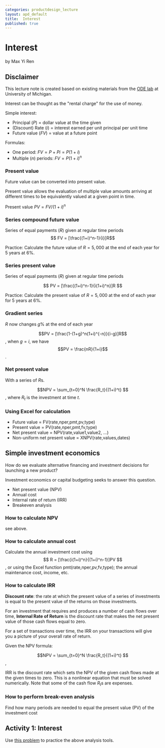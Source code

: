 ```yaml
---
categories: productdesign_lecture
layout: apd_default
title:  Interest
published: true
---
```

<style TYPE="text/css">
code.has-jax {font: inherit; font-size: 100%; background: inherit; border: inherit;}
</style>
<script type="text/x-mathjax-config">
MathJax.Hub.Config({
    tex2jax: {
        inlineMath: [['$','$'], ['\\(','\\)']],
        skipTags: ['script', 'noscript', 'style', 'textarea', 'pre'] // removed 'code' entry
    }
});
MathJax.Hub.Queue(function() {
    var all = MathJax.Hub.getAllJax(), i;
    for(i = 0; i < all.length; i += 1) {
        all[i].SourceElement().parentNode.className += ' has-jax';
    }
});
</script>
<script type="text/javascript" src="http://cdn.mathjax.org/mathjax/latest/MathJax.js?config=TeX-AMS-MML_HTMLorMML"></script>


# Interest
by Max Yi Ren

## Disclaimer
This lecture note is created based on existing materials from the [ODE lab][3] at University of Michigan. 

  
Interest can be thought as the "rental charge" for the use of money.

Simple interest:
    
* Principal ($P$) = dollar value at the time given
* (Discount) Rate ($i$) = interest earned per unit principal per unit time
* Future value ($FV$) =  value at a future point

Formulas:

* One period: $FV = P + Pi = P(1+i)$
* Multiple ($n$) periods: $FV = P(1+i)^n$

### Present value
Future value can be converted into present value. 

Present value allows the evaluation of multiple value amounts
arriving at different times to be equivalently valued at a given
point in time.

Present value $PV = FV/(1+i)^n$

### Series compound future value
Series of equal payments ($R$) given at regular time periods
$$ FV = [\frac{(1+i)^n-1}{i}]R$$

Practice: Calculate the future value of $R = 5,000$ at the end of each year for 5 years at $6\%$.

### Series present value
Series of equal payments ($R$) given at regular time periods

$$ PV = [\frac{(1+i)^n-1}{i(1+i)^n}]R $$

Practice: Calculate the present value of $R = 5,000$ at the end of each year for 5 years at $6\%$.

### Gradient series
$R$ now changes $g\%$ at the end of each year

$$PV = [\frac{1-(1+g)^n(1+i)^{-n}}{i-g}]R$$, when $g=i$, we have $$PV = \frac{nR}{1+i}$$.

### Net present value
With a series of $R$s. 

$$NPV = \sum_{t=0}^N \frac{R_t}{(1+i)^t} $$, 
where $R_t$ is the investment at time $t$.

### Using Excel for calculation

* Future value = FV(rate,nper,pmt,pv,type)
* Present value = PV(rate,nper,pmt,fv,type)
* Net present value = NPV(rate,value1,value2, ...)
* Non-uniform net present value = XNPV(rate,values,dates)

## Simple investment economics
How do we evaluate alternative financing and investment decisions for launching a new product?

Investment economics or capital budgeting seeks to answer
this question.

* Net present value (NPV)
* Annual cost
* Internal rate of return (IRR)
* Breakeven analysis

### How to calculate NPV
see above.

### How to calculate annual cost
Calculate the annual investment cost using 
$$ R = [\frac{i(1+i)^n}{(1+i)^n-1}]PV $$, 
or using the Excel function pmt(rate,nper,pv,fv,type); the annual maintenance cost, income, etc.

### How to calculate IRR
**Discount rate**: the rate at which the present value of a series of
investments is equal to the present value of the returns on
those investments. 

For an investment that requires and produces a number of cash
flows over time, **Internal Rate of Return** is the discount rate
that makes the net present value of those cash flows equal to
zero.

For a set of transactions over time, the IRR on your transactions
will give you a picture of your overall rate of return.

Given the NPV formula:
 
$$NPV = \sum_{t=0}^N \frac{R_t}{(1+i)^t} $$, 

IRR is the discount rate which sets the NPV of the given cash 
flows made at the given times to zero. This is a nonlinear equation that must be 
solved numerically. Note that some of the cash flow $R_t$s are expenses.

### How to perform break-even analysis
Find how many periods are needed to equal the present value (PV) of
the investment cost

## Activity 1: Interest
Use [this problem][1] to practice the above analysis tools.



[1]: https://docs.google.com/spreadsheets/d/1sCL38r9I73seXU7IXAj6VPdroeFTddfsGBVgFXyvBMA/edit#gid=428714885
[3]: http://ode.engin.umich.edu